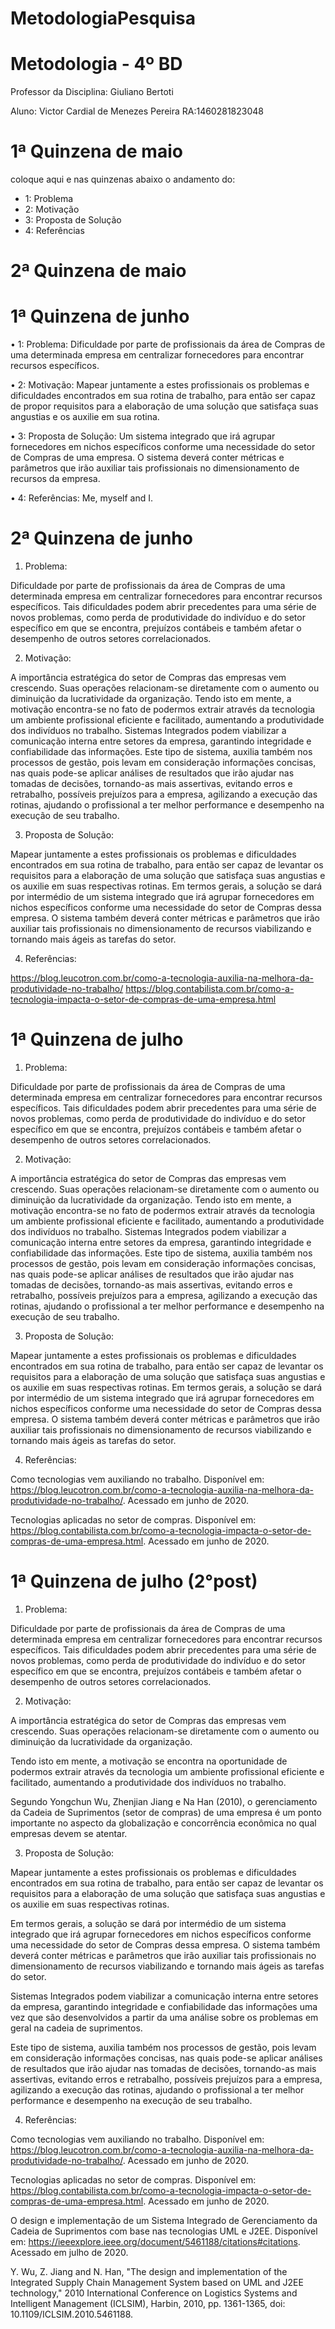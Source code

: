 # MetodologiaPesquisa
# Metodologia - 4º BD

 

Professor da Disciplina: Giuliano Bertoti 

 

Aluno: Victor Cardial de Menezes Pereira  RA:1460281823048

 

# 1ª Quinzena de maio

 

coloque aqui e nas quinzenas abaixo o andamento do:
 - 1: Problema
 - 2: Motivação
 - 3: Proposta de Solução
 - 4: Referências

 

# 2ª Quinzena de maio

 


# 1ª Quinzena de junho
 •	1: Problema: Dificuldade por parte de profissionais da área de Compras de uma determinada empresa em centralizar fornecedores para encontrar recursos específicos.
 
•	2: Motivação: Mapear juntamente a estes profissionais os problemas e dificuldades encontrados em sua rotina de trabalho, para então ser capaz de propor requisitos para a elaboração de uma solução que satisfaça suas angustias e os auxilie em sua rotina.

•	3: Proposta de Solução: Um sistema integrado que irá agrupar fornecedores em nichos específicos conforme uma necessidade do setor de Compras de uma empresa. O sistema deverá conter métricas e parâmetros que irão auxiliar tais profissionais no dimensionamento de recursos da empresa.

•	4: Referências: Me, myself and I.


 

# 2ª Quinzena de junho
1.	Problema: 

Dificuldade por parte de profissionais da área de Compras de uma determinada empresa em centralizar fornecedores para encontrar recursos específicos. Tais dificuldades podem abrir precedentes para uma série de novos problemas, como perda de produtividade do indivíduo e do setor específico em que se encontra, prejuízos contábeis e também afetar o desempenho de outros setores correlacionados.

2.	Motivação: 

A importância estratégica do setor de Compras das empresas vem crescendo. Suas operações relacionam-se diretamente com o aumento ou diminuição da lucratividade da organização.
Tendo isto em mente, a motivação encontra-se no fato de podermos extrair através da tecnologia um ambiente profissional eficiente e facilitado, aumentando a produtividade dos indivíduos no trabalho.
Sistemas Integrados podem viabilizar a comunicação interna entre setores da empresa, garantindo integridade e confiabilidade das informações.
Este tipo de sistema, auxilia também nos processos de gestão, pois levam em consideração informações concisas, nas quais pode-se aplicar análises de resultados que irão ajudar nas tomadas de decisões, tornando-as mais assertivas, evitando erros e retrabalho, possíveis prejuízos para a empresa, agilizando a execução das rotinas, ajudando o profissional a ter melhor performance e desempenho na execução de seu trabalho. 

3.	Proposta de Solução:

Mapear juntamente a estes profissionais os problemas e dificuldades encontrados em sua rotina de trabalho, para então ser capaz de levantar os requisitos para a elaboração de uma solução que satisfaça suas angustias e os auxilie em suas respectivas rotinas.
 Em termos gerais, a solução se dará por intermédio de um sistema integrado que irá agrupar fornecedores em nichos específicos conforme uma necessidade do setor de Compras dessa empresa. O sistema também deverá conter métricas e parâmetros que irão auxiliar tais profissionais no dimensionamento de recursos viabilizando e tornando mais ágeis as tarefas do setor.

4.	Referências:

https://blog.leucotron.com.br/como-a-tecnologia-auxilia-na-melhora-da-produtividade-no-trabalho/
https://blog.contabilista.com.br/como-a-tecnologia-impacta-o-setor-de-compras-de-uma-empresa.html

 


# 1ª Quinzena de julho

1.	Problema: 

Dificuldade por parte de profissionais da área de Compras de uma determinada empresa em centralizar fornecedores para encontrar recursos específicos. Tais dificuldades podem abrir precedentes para uma série de novos problemas, como perda de produtividade do indivíduo e do setor específico em que se encontra, prejuízos contábeis e também afetar o desempenho de outros setores correlacionados.

2.	Motivação: 

A importância estratégica do setor de Compras das empresas vem crescendo. Suas operações relacionam-se diretamente com o aumento ou diminuição da lucratividade da organização.
Tendo isto em mente, a motivação encontra-se no fato de podermos extrair através da tecnologia um ambiente profissional eficiente e facilitado, aumentando a produtividade dos indivíduos no trabalho.
Sistemas Integrados podem viabilizar a comunicação interna entre setores da empresa, garantindo integridade e confiabilidade das informações.
Este tipo de sistema, auxilia também nos processos de gestão, pois levam em consideração informações concisas, nas quais pode-se aplicar análises de resultados que irão ajudar nas tomadas de decisões, tornando-as mais assertivas, evitando erros e retrabalho, possíveis prejuízos para a empresa, agilizando a execução das rotinas, ajudando o profissional a ter melhor performance e desempenho na execução de seu trabalho. 

3.	Proposta de Solução:

Mapear juntamente a estes profissionais os problemas e dificuldades encontrados em sua rotina de trabalho, para então ser capaz de levantar os requisitos para a elaboração de uma solução que satisfaça suas angustias e os auxilie em suas respectivas rotinas.
 Em termos gerais, a solução se dará por intermédio de um sistema integrado que irá agrupar fornecedores em nichos específicos conforme uma necessidade do setor de Compras dessa empresa. O sistema também deverá conter métricas e parâmetros que irão auxiliar tais profissionais no dimensionamento de recursos viabilizando e tornando mais ágeis as tarefas do setor.

4.	Referências:

Como tecnologias vem auxiliando no trabalho. Disponível em:
https://blog.leucotron.com.br/como-a-tecnologia-auxilia-na-melhora-da-produtividade-no-trabalho/. Acessado em junho de 2020.

Tecnologias aplicadas no setor de compras. Disponível em:
https://blog.contabilista.com.br/como-a-tecnologia-impacta-o-setor-de-compras-de-uma-empresa.html. Acessado em junho de 2020.

# 1ª Quinzena de julho (2°post)

1.	Problema: 

Dificuldade por parte de profissionais da área de Compras de uma determinada empresa em centralizar fornecedores para encontrar recursos específicos. Tais dificuldades podem abrir precedentes para uma série de novos problemas, como perda de produtividade do indivíduo e do setor específico em que se encontra, prejuízos contábeis e também afetar o desempenho de outros setores correlacionados.

2.	Motivação: 

A importância estratégica do setor de Compras das empresas vem crescendo. Suas operações relacionam-se diretamente com o aumento ou diminuição da lucratividade da organização.

Tendo isto em mente, a motivação se encontra na oportunidade de podermos extrair através da tecnologia um ambiente profissional eficiente e facilitado, aumentando a produtividade dos indivíduos no trabalho.

Segundo Yongchun Wu, Zhenjian Jiang e Na Han (2010), o gerenciamento da Cadeia de Suprimentos (setor de compras) de uma empresa é um ponto importante no aspecto da globalização e concorrência econômica no qual empresas devem se atentar.

3.	Proposta de Solução:

Mapear juntamente a estes profissionais os problemas e dificuldades encontrados em sua rotina de trabalho, para então ser capaz de levantar os requisitos para a elaboração de uma solução que satisfaça suas angustias e os auxilie em suas respectivas rotinas.

 Em termos gerais, a solução se dará por intermédio de um sistema integrado que irá agrupar fornecedores em nichos específicos conforme uma necessidade do setor de Compras dessa empresa. O sistema também deverá conter métricas e parâmetros que irão auxiliar tais profissionais no dimensionamento de recursos viabilizando e tornando mais ágeis as tarefas do setor.
 
Sistemas Integrados podem viabilizar a comunicação interna entre setores da empresa, garantindo integridade e confiabilidade das informações uma vez que são desenvolvidos a partir da uma análise sobre os problemas em geral na cadeia de suprimentos.

Este tipo de sistema, auxilia também nos processos de gestão, pois levam em consideração informações concisas, nas quais pode-se aplicar análises de resultados que irão ajudar nas tomadas de decisões, tornando-as mais assertivas, evitando erros e retrabalho, possíveis prejuízos para a empresa, agilizando a execução das rotinas, ajudando o profissional a ter melhor performance e desempenho na execução de seu trabalho. 


4.	Referências:

Como tecnologias vem auxiliando no trabalho. Disponível em:
https://blog.leucotron.com.br/como-a-tecnologia-auxilia-na-melhora-da-produtividade-no-trabalho/. Acessado em junho de 2020.

Tecnologias aplicadas no setor de compras. Disponível em:
https://blog.contabilista.com.br/como-a-tecnologia-impacta-o-setor-de-compras-de-uma-empresa.html. Acessado em junho de 2020.

O design e implementação de um Sistema Integrado de Gerenciamento da Cadeia de Suprimentos com base nas tecnologias UML e J2EE. Disponível em:
https://ieeexplore.ieee.org/document/5461188/citations#citations. Acessado em julho de 2020.

Y. Wu, Z. Jiang and N. Han, "The design and implementation of the Integrated Supply Chain Management System based on UML and J2EE technology," 2010 International Conference on Logistics Systems and Intelligent Management (ICLSIM), Harbin, 2010, pp. 1361-1365, doi: 10.1109/ICLSIM.2010.5461188.


